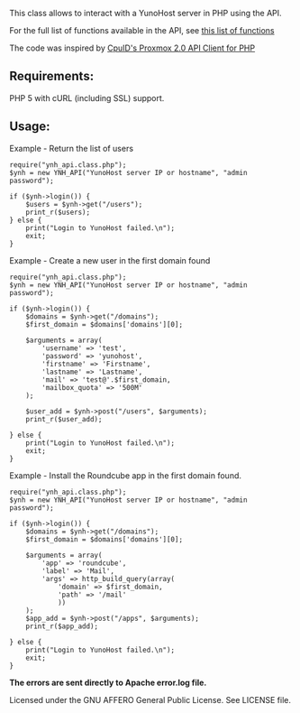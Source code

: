 This class allows to interact with a YunoHost server in PHP using the API.

For the full list of functions available in the API, see [this list of functions](https://github.com/YunoHost/yunohost/blob/1ceb1259bc5f65cc94ce7447aa71117f9ad33dd2/data/actionsmap/yunohost.yml)

The code was inspired by [CpuID's Proxmox 2.0 API Client for PHP](https://github.com/CpuID/pve2-api-php-client)

## Requirements: ##

PHP 5 with cURL (including SSL) support.

## Usage: ##

Example - Return the list of users

    require("ynh_api.class.php");
	$ynh = new YNH_API("YunoHost server IP or hostname", "admin password");

    if ($ynh->login()) {
        $users = $ynh->get("/users");
		print_r($users);
    } else {
        print("Login to YunoHost failed.\n");
        exit;
    }

Example - Create a new user in the first domain found

    require("ynh_api.class.php");
	$ynh = new YNH_API("YunoHost server IP or hostname", "admin password");

    if ($ynh->login()) {
		$domains = $ynh->get("/domains");
		$first_domain = $domains['domains'][0];
	
		$arguments = array(
			'username' => 'test',
			'password' => 'yunohost', 
			'firstname' => 'Firstname',
			'lastname' => 'Lastname',
			'mail' => 'test@'.$first_domain,
			'mailbox_quota' => '500M'
		);
		
		$user_add = $ynh->post("/users", $arguments);
		print_r($user_add);
		
    } else {
        print("Login to YunoHost failed.\n");
        exit;
    }
	
Example - Install the Roundcube app in the first domain found.

    require("ynh_api.class.php");
	$ynh = new YNH_API("YunoHost server IP or hostname", "admin password");

    if ($ynh->login()) {
		$domains = $ynh->get("/domains");
		$first_domain = $domains['domains'][0];
	
		$arguments = array(
			'app' => 'roundcube',
			'label' => 'Mail', 
			'args' => http_build_query(array(
				'domain' => $first_domain,
				'path' => '/mail'
				))
		);
		$app_add = $ynh->post("/apps", $arguments);
		print_r($app_add);
		
    } else {
        print("Login to YunoHost failed.\n");
        exit;
    }

**The errors are sent directly to Apache error.log file.**
	
Licensed under the GNU AFFERO General Public License.
See LICENSE file.
